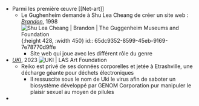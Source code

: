 - Parmi les première œuvre [[Net-art]]
	- Le Gughenheim demande à Shu Lea Cheang de créer un site web : [*Brandon*](https://brandon.guggenheim.org/), 1998 ![Shu Lea Cheang | Brandon | The Guggenheim Museums and Foundation](https://www.guggenheim.org/wp-content/uploads/1998/01/2005.44_web-1.jpg){:height 428, :width 450}
	  id:: 65dc9352-8599-45eb-9169-7e78770d9ffe
		- Site web qui joue avec les différent rôle du genre
- [*UKI*](https://www.centrepompidou.fr/fr/programme/agenda/evenement/di8W8ok), 2023 ![UKI | LAS Art Foundation](https://cdn.sanity.io/images/sp7kseaf/production-09-01-23/49d311320df63a786807454140e4a47f1d6c3bda-5120x2880.png?rect=1,0,5118,2880&w=1777&h=1000&fit=max&auto=format)
	- Reiko est privé de ses données corporelles et jetée à Etrashville, une décharge géante pour déchets électroniques
		- Il ressuscite sous le nom de Uki le virus afin de saboter un biosystème développé par GENOM Corporation pur manipuler le plaisir sexuel au moyen de pilules
-